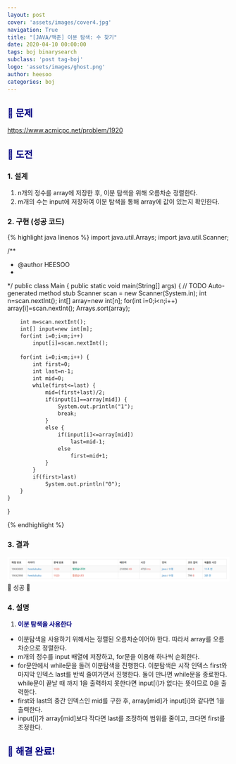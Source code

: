 ```yaml
---
layout: post
cover: 'assets/images/cover4.jpg'
navigation: True
title: "[JAVA/백준] 이분 탐색: 수 찾기"
date: 2020-04-10 00:00:00
tags: boj binarysearch
subclass: 'post tag-boj'
logo: 'assets/images/ghost.png'
author: heesoo
categories: boj
---
```

## <span style="color:navy">👀 문제</span>
<https://www.acmicpc.net/problem/1920>

## <span style="color:navy">👊 도전</span>

### 1. 설계
1. n개의 정수를 array에 저장한 후, 이분 탐색을 위해 오름차순 정렬한다.
2. m개의 수는 input에 저장하여 이분 탐색을 통해 array에 값이 있는지 확인한다.

### 2. 구현 (성공 코드)
{% highlight java linenos %}
import java.util.Arrays;
import java.util.Scanner;

/**
 * @author HEESOO
 *
 */
public class Main {
	public static void main(String[] args) {
		// TODO Auto-generated method stub
		Scanner scan = new Scanner(System.in);
		int n=scan.nextInt();
		int[] array=new int[n];
		for(int i=0;i<n;i++)
			array[i]=scan.nextInt();
		Arrays.sort(array);
		
		int m=scan.nextInt();
		int[] input=new int[m];
		for(int i=0;i<m;i++)
			input[i]=scan.nextInt();
		
		for(int i=0;i<m;i++) {
			int first=0;
			int last=n-1;
			int mid=0;
			while(first<=last) {
				mid=(first+last)/2;
				if(input[i]==array[mid]) {
					System.out.println("1");
					break;
				}
				else {
					if(input[i]<=array[mid]) 
						last=mid-1;
					else
						first=mid+1;
				}
			}
			if(first>last)
				System.out.println("0");
		}
	}
}

 {% endhighlight %}

### 3. 결과
![실행결과](./assets/images/200410_2.PNG)
🤟 성공 🤟 

### 4. 설명
1. **<span style="color:navy">이분 탐색을 사용한다</span>**
- 이분탐색을 사용하기 위해서는 정렬된 오름차순이어야 한다. 따라서 array를 오름차순으로 정렬한다.
- m개의 정수를 input 배열에 저장하고, for문을 이용해 하나씩 순회한다.
- for문안에서 while문을 돌려 이분탐색을 진행한다. 이분탐색은 시작 인덱스 first와 마지막 인덱스 last를 반씩 줄여가면서 진행한다. 둘이 만나면 while문을 종료한다. while문이 끝날 때 까지 1을 출력하지 못한다면 input[i]가 없다는 뜻이므로 0을 출력한다.
- first와 last의 중간 인덱스인 mid를 구한 후, array[mid]가 input[i]와 같다면 1을 출력한다. 
- input[i]가 array[mid]보다 작다면 last를 조정하여 범위를 줄이고, 크다면 first를 조정한다.

## <span style="color:navy">👏 해결 완료!</span>

